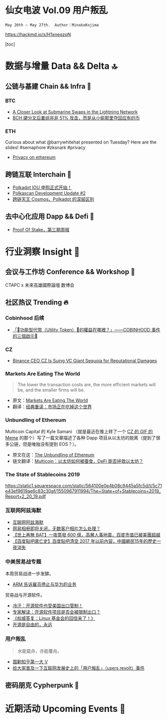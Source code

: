 # 仙女电波 Vol.09 用户叛乱 `May 20th ~ May 27th.  Author：MinakoKojima`https://hackmd.io/s/H1xneqzpN[toc]# 数据与增量 Data && Delta 🔝## 公链与基建 Chain && Infra 🔧### BTC- [A Closer Look at Submarine Swaps in the Lightning Network](https://medium.com/muunwallet/a-closer-look-at-submarine-swaps-in-the-lightning-network-4417a2e8f93c)- [BCH 硬分叉后重组并非 51% 攻击，而是从小偷那里夺回应有的币](https://www.chainnews.com/articles/613241971131.htm)### ETHCurious about what @barrywhitehatpresented on Tuesday? Here are the slides! #semaphore #zksnark #privacy- [Privacy on ethereum](https://drive.google.com/file/d/1szC7gJ0H0sTaWZIoGvCCT6Q_s0iiLgcp/view)## 跨链互联 Interchain 🔗- [Polkadot IOU 申购正式开始！](https://mp.weixin.qq.com/s?__biz=Mzg5NTAyNDAxMQ==&mid=2247484862&idx=1&sn=c4481b305f32cad4ce27e18100a593d4&chksm=c017eb5af760624ce2706d416725a234d7a97b320d899afa1074aef6184a4547d1686351f2a8&scene=0&xtrack=1)- [Polkascan Development Update #2](https://medium.com/polkadot-network/polkascan-development-update-2-966d549f77ef?sk=d6fe4aacf192b6cedf1a7b0b7750e567)- [跨链天王 Cosmos、Polkadot 的深层区别](https://www.chainnews.com/articles/976923251427.htm)## 去中心化应用 Dapp && Defi 📱- [Proof Of Stake，第三期周报](https://smartsignature.io/article/508)# 行业洞察 Insight 🔭## 会议与工作坊 Conference && Workshop 📓CTAPC x 未來高雄國際論壇数博会## 社区热议 Trending 🔥### Cobinhood 后续- [「功能型代幣（Utility Token）的權益在哪裡？」——COBINHOOD 事件的三個啟示](https://www.blocktempo.com/utility-token-holder-vs-cobinhood-what-we-learn/)### CZ - [Binance CEO CZ Is Suing VC Giant Sequoia for Reputational Damages](https://www.coindesk.com/binance-ceo-cz-is-suing-vc-giant-sequoia-for-reputational-damages?utm_source=facebook&utm_medium=coindesk&utm_term=&utm_content=&utm_campaign=Organic%20)### Markets Are Eating The World> The lower the transaction costs are, the more efficient markets will be, and the smaller firms will be.- 原文：[Markets Are Eating The World](https://www.ribbonfarm.com/2019/02/28/markets-are-eating-the-world/)- 翻译：[经典重读：市场正在吃掉这个世界](https://mp.weixin.qq.com/s/3w7DfIJ7tWL6CRdRyUri3w)### Unbundling of EthereumMulticoin Capital 的 Kyle Samani （就是最近在推上转了一个 [CZ 的 GIF 的 Meme](https://twitter.com/KyleSamani/status/1132287011354763264) 的那个）写了一篇文章描述了各种 Dapp 项目从以太坊的脱离（提到了很多公链，但是唯独没有提到 EOS？）。- 原文在这：[The Unbundling of Ethereum](https://multicoin.capital/2019/05/24/the-unbundling-of-ethereum/)- 链文翻译：[Multicoin：以太坊如何被蚕食，DeFi 能否拯救以太坊？](https://mp.weixin.qq.com/s/xovXu3K6N-pccHz0yVae6g)### The State of Stablecoins 2019https://static1.squarespace.com/static/564100e0e4b08c9445a5fc5d/t/5c71e43ef9619ae6c83c30af/1550967911994/The+State+of+Stablecoins+2019_Report+2_20_19.pdf### 互联网阿兹海默- [互联网阿兹海默](https://twitter.com/TangFeihu/status/1130438015724052480)- [网易相册即将关闭，无数客户相片怎么处理？](https://www.zhihu.com/question/314817041)- [【世上再無 BAT】一夜蒸發 600 億，高層人事地震，百度市值已被美團超越](https://chinaqna.com/a/81949)- [【百度貼吧衰亡史】百度貼吧清空 2017 年以前內容，中國網民15年的歷史一夜消失](https://chinaqna.com/a/82722?fbclid=IwAR2jl_QrEqfn4hWL6vQkWWtJiZrWZTNnkYnuBsQSvYEownjIKOvUGIZumBA)### 中美贸易战专题本周贸易战进一步发酵。- [ARM 告诉雇员停止与华为的业务](https://www.solidot.org/story?sid=60715)贸易战与开源软件。- [冷汗：开源软件也受美国出口管制！](https://mp.weixin.qq.com/s/XV_35Qkw1hKmxY8R17OCuA)- [专家解读：开源软件项目是否会被限制出口？](https://mp.weixin.qq.com/s/_wmBHskWi5CCTjDWu6fMAg)- [《权威答复：Linux 基金会的回信来了！》](https://mp.weixin.qq.com/s/UGpdQItcwPACe2k-rGSUuA)- [开源是自由的，永远](https://mp.weixin.qq.com/s/b9TPrtxWmMHX3BA8Eq_OGQ)### 用户叛乱> 水能载舟，亦能覆舟。- [围剿知乎第一大 V](https://mp.weixin.qq.com/s/PePXDlaIHhQ4-LcAuKNmoA)- [给大家普及一下互联网发展史上的「用户叛乱」（users revolt）事件](https://zhuanlan.zhihu.com/p/66578807?utm_source=wechat_session&utm_medium=social&utm_oi=30764922044416)## 密码朋克 Cypherpunk 💾# 近期活动 Upcoming Events 📅